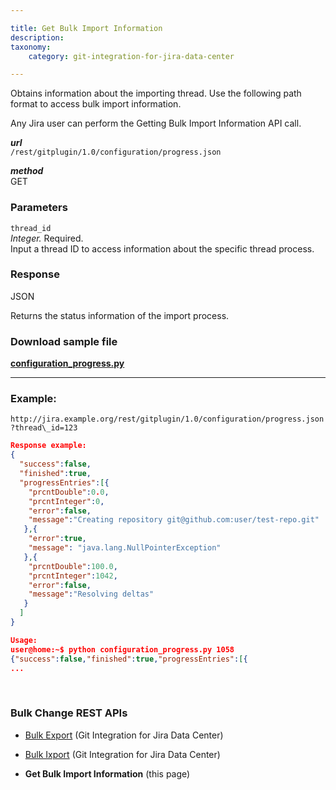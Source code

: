 ```yaml
---

title: Get Bulk Import Information
description:
taxonomy:
    category: git-integration-for-jira-data-center

---
```


Obtains information about the importing thread. Use the following path format to access bulk import information.

Any Jira user can perform the Getting Bulk Import Information API call.

_**url**_<br>
`/rest/gitplugin/1.0/configuration/progress.json`

_**method**_<br>
GET

### Parameters

`thread_id`<br>
_Integer._ Required.<br>
Input a thread ID to access information about the specific thread process.

### Response

JSON

Returns the status information of the import process.

### Download sample file

[**configuration\_progress.py**](/wp-content/uploads/configuration_progress.zip)

* * *

### Example:

`http://jira.example.org/rest/gitplugin/1.0/configuration/progress.json?thread\_id=123`

```json
Response example:
{
  "success":false,
  "finished":true,
  "progressEntries":[{
    "prcntDouble":0.0,
    "prcntInteger":0,
    "error":false,
    "message":"Creating repository git@github.com:user/test-repo.git"
   },{
    "error":true,
    "message": "java.lang.NullPointerException"
   },{
    "prcntDouble":100.0,
    "prcntInteger":1042,
    "error":false,
    "message":"Resolving deltas"
   }
  ]
} 

Usage:
user@home:~$ python configuration_progress.py 1058
{"success":false,"finished":true,"progressEntries":[{
...
```

<p>&nbsp;</p>


### Bulk Change REST APIs

*   [Bulk Export](/git-integration-for-jira-data-center/bulk-export-gij-self-managed) (Git Integration for Jira Data Center)

*   [Bulk Ixport](/git-integration-for-jira-data-center/bulk-import-gij-self-managed) (Git Integration for Jira Data Center)

*   **Get Bulk Import Information** (this page)

